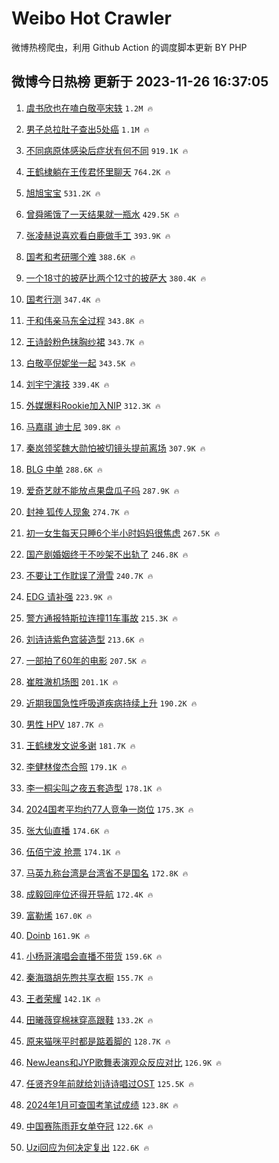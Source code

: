 # Weibo Hot Crawler 



微博热榜爬虫，利用 Github Action 的调度脚本更新 BY PHP 


## 微博今日热榜 更新于 2023-11-26 16:37:05 
1. [虞书欣也在嗑白敬亭宋轶](https://s.weibo.com/weibo?q=%23%E8%99%9E%E4%B9%A6%E6%AC%A3%E4%B9%9F%E5%9C%A8%E5%97%91%E7%99%BD%E6%95%AC%E4%BA%AD%E5%AE%8B%E8%BD%B6%23&t=31&band_rank=1&Refer=top) `1.2M 🔥` 

1. [男子总拉肚子查出5处癌](https://s.weibo.com/weibo?q=%23%E7%94%B7%E5%AD%90%E6%80%BB%E6%8B%89%E8%82%9A%E5%AD%90%E6%9F%A5%E5%87%BA5%E5%A4%84%E7%99%8C%23&t=31&band_rank=2&Refer=top) `1.1M 🔥` 

1. [不同病原体感染后症状有何不同](https://s.weibo.com/weibo?q=%23%E4%B8%8D%E5%90%8C%E7%97%85%E5%8E%9F%E4%BD%93%E6%84%9F%E6%9F%93%E5%90%8E%E7%97%87%E7%8A%B6%E6%9C%89%E4%BD%95%E4%B8%8D%E5%90%8C%23&t=31&band_rank=3&Refer=top) `919.1K 🔥` 

1. [王鹤棣躺在王传君怀里聊天](https://s.weibo.com/weibo?q=%23%E7%8E%8B%E9%B9%A4%E6%A3%A3%E8%BA%BA%E5%9C%A8%E7%8E%8B%E4%BC%A0%E5%90%9B%E6%80%80%E9%87%8C%E8%81%8A%E5%A4%A9%23&t=31&band_rank=4&Refer=top) `764.2K 🔥` 

1. [旭旭宝宝](https://s.weibo.com/weibo?q=%E6%97%AD%E6%97%AD%E5%AE%9D%E5%AE%9D&t=31&band_rank=5&Refer=top) `531.2K 🔥` 

1. [曾舜晞饿了一天结果就一瓶水](https://s.weibo.com/weibo?q=%23%E6%9B%BE%E8%88%9C%E6%99%9E%E9%A5%BF%E4%BA%86%E4%B8%80%E5%A4%A9%E7%BB%93%E6%9E%9C%E5%B0%B1%E4%B8%80%E7%93%B6%E6%B0%B4%23&t=31&band_rank=6&Refer=top) `429.5K 🔥` 

1. [张凌赫说喜欢看白鹿做手工](https://s.weibo.com/weibo?q=%E5%BC%A0%E5%87%8C%E8%B5%AB%E8%AF%B4%E5%96%9C%E6%AC%A2%E7%9C%8B%E7%99%BD%E9%B9%BF%E5%81%9A%E6%89%8B%E5%B7%A5&t=31&band_rank=7&Refer=top) `393.9K 🔥` 

1. [国考和考研哪个难](https://s.weibo.com/weibo?q=%23%E5%9B%BD%E8%80%83%E5%92%8C%E8%80%83%E7%A0%94%E5%93%AA%E4%B8%AA%E9%9A%BE%23&t=31&band_rank=8&Refer=top) `388.6K 🔥` 

1. [一个18寸的披萨比两个12寸的披萨大](https://s.weibo.com/weibo?q=%E4%B8%80%E4%B8%AA18%E5%AF%B8%E7%9A%84%E6%8A%AB%E8%90%A8%E6%AF%94%E4%B8%A4%E4%B8%AA12%E5%AF%B8%E7%9A%84%E6%8A%AB%E8%90%A8%E5%A4%A7&t=31&band_rank=9&Refer=top) `380.4K 🔥` 

1. [国考行测](https://s.weibo.com/weibo?q=%E5%9B%BD%E8%80%83%E8%A1%8C%E6%B5%8B&t=31&band_rank=10&Refer=top) `347.4K 🔥` 

1. [于和伟亲马东全过程](https://s.weibo.com/weibo?q=%E4%BA%8E%E5%92%8C%E4%BC%9F%E4%BA%B2%E9%A9%AC%E4%B8%9C%E5%85%A8%E8%BF%87%E7%A8%8B&t=31&band_rank=11&Refer=top) `343.8K 🔥` 

1. [王诗龄粉色抹胸纱裙](https://s.weibo.com/weibo?q=%23%E7%8E%8B%E8%AF%97%E9%BE%84%E7%B2%89%E8%89%B2%E6%8A%B9%E8%83%B8%E7%BA%B1%E8%A3%99%23&t=31&band_rank=12&Refer=top) `343.7K 🔥` 

1. [白敬亭倪妮坐一起](https://s.weibo.com/weibo?q=%23%E7%99%BD%E6%95%AC%E4%BA%AD%E5%80%AA%E5%A6%AE%E5%9D%90%E4%B8%80%E8%B5%B7%23&t=31&band_rank=13&Refer=top) `343.5K 🔥` 

1. [刘宇宁演技](https://s.weibo.com/weibo?q=%E5%88%98%E5%AE%87%E5%AE%81%E6%BC%94%E6%8A%80&t=31&band_rank=14&Refer=top) `339.4K 🔥` 

1. [外媒爆料Rookie加入NIP](https://s.weibo.com/weibo?q=%23%E5%A4%96%E5%AA%92%E7%88%86%E6%96%99Rookie%E5%8A%A0%E5%85%A5NIP%23&t=31&band_rank=15&Refer=top) `312.3K 🔥` 

1. [马嘉祺 迪士尼](https://s.weibo.com/weibo?q=%E9%A9%AC%E5%98%89%E7%A5%BA%20%E8%BF%AA%E5%A3%AB%E5%B0%BC&t=31&band_rank=16&Refer=top) `309.8K 🔥` 

1. [秦岚领奖魏大勋怕被切镜头提前离场](https://s.weibo.com/weibo?q=%23%E7%A7%A6%E5%B2%9A%E9%A2%86%E5%A5%96%E9%AD%8F%E5%A4%A7%E5%8B%8B%E6%80%95%E8%A2%AB%E5%88%87%E9%95%9C%E5%A4%B4%E6%8F%90%E5%89%8D%E7%A6%BB%E5%9C%BA%23&t=31&band_rank=17&Refer=top) `307.9K 🔥` 

1. [BLG 中单](https://s.weibo.com/weibo?q=BLG%20%E4%B8%AD%E5%8D%95&t=31&band_rank=18&Refer=top) `288.6K 🔥` 

1. [爱奇艺就不能放点果盘瓜子吗](https://s.weibo.com/weibo?q=%E7%88%B1%E5%A5%87%E8%89%BA%E5%B0%B1%E4%B8%8D%E8%83%BD%E6%94%BE%E7%82%B9%E6%9E%9C%E7%9B%98%E7%93%9C%E5%AD%90%E5%90%97&t=31&band_rank=19&Refer=top) `287.9K 🔥` 

1. [封神 狐传人现象](https://s.weibo.com/weibo?q=%E5%B0%81%E7%A5%9E%20%E7%8B%90%E4%BC%A0%E4%BA%BA%E7%8E%B0%E8%B1%A1&t=31&band_rank=20&Refer=top) `274.7K 🔥` 

1. [初一女生每天只睡6个半小时妈妈很焦虑](https://s.weibo.com/weibo?q=%23%E5%88%9D%E4%B8%80%E5%A5%B3%E7%94%9F%E6%AF%8F%E5%A4%A9%E5%8F%AA%E7%9D%A16%E4%B8%AA%E5%8D%8A%E5%B0%8F%E6%97%B6%E5%A6%88%E5%A6%88%E5%BE%88%E7%84%A6%E8%99%91%23&t=31&band_rank=21&Refer=top) `267.5K 🔥` 

1. [国产剧婚姻终于不吵架不出轨了](https://s.weibo.com/weibo?q=%23%E5%9B%BD%E4%BA%A7%E5%89%A7%E5%A9%9A%E5%A7%BB%E7%BB%88%E4%BA%8E%E4%B8%8D%E5%90%B5%E6%9E%B6%E4%B8%8D%E5%87%BA%E8%BD%A8%E4%BA%86%23&t=31&band_rank=22&Refer=top) `246.8K 🔥` 

1. [不要让工作耽误了滑雪](https://s.weibo.com/weibo?q=%23%E4%B8%8D%E8%A6%81%E8%AE%A9%E5%B7%A5%E4%BD%9C%E8%80%BD%E8%AF%AF%E4%BA%86%E6%BB%91%E9%9B%AA%23&t=31&band_rank=23&Refer=top) `240.7K 🔥` 

1. [EDG 请补强](https://s.weibo.com/weibo?q=EDG%20%E8%AF%B7%E8%A1%A5%E5%BC%BA&t=31&band_rank=24&Refer=top) `223.9K 🔥` 

1. [警方通报特斯拉连撞11车事故](https://s.weibo.com/weibo?q=%23%E8%AD%A6%E6%96%B9%E9%80%9A%E6%8A%A5%E7%89%B9%E6%96%AF%E6%8B%89%E8%BF%9E%E6%92%9E11%E8%BD%A6%E4%BA%8B%E6%95%85%23&t=31&band_rank=25&Refer=top) `215.3K 🔥` 

1. [刘诗诗紫色宫装造型](https://s.weibo.com/weibo?q=%23%E5%88%98%E8%AF%97%E8%AF%97%E7%B4%AB%E8%89%B2%E5%AE%AB%E8%A3%85%E9%80%A0%E5%9E%8B%23&t=31&band_rank=26&Refer=top) `213.6K 🔥` 

1. [一部拍了60年的电影](https://s.weibo.com/weibo?q=%E4%B8%80%E9%83%A8%E6%8B%8D%E4%BA%8660%E5%B9%B4%E7%9A%84%E7%94%B5%E5%BD%B1&t=31&band_rank=27&Refer=top) `207.5K 🔥` 

1. [崔胜澈机场图](https://s.weibo.com/weibo?q=%E5%B4%94%E8%83%9C%E6%BE%88%E6%9C%BA%E5%9C%BA%E5%9B%BE&t=31&band_rank=28&Refer=top) `201.1K 🔥` 

1. [近期我国急性呼吸道疾病持续上升](https://s.weibo.com/weibo?q=%23%E8%BF%91%E6%9C%9F%E6%88%91%E5%9B%BD%E6%80%A5%E6%80%A7%E5%91%BC%E5%90%B8%E9%81%93%E7%96%BE%E7%97%85%E6%8C%81%E7%BB%AD%E4%B8%8A%E5%8D%87%23&t=31&band_rank=29&Refer=top) `190.2K 🔥` 

1. [男性 HPV](https://s.weibo.com/weibo?q=%E7%94%B7%E6%80%A7%20HPV&t=31&band_rank=30&Refer=top) `187.7K 🔥` 

1. [王鹤棣发文说多谢](https://s.weibo.com/weibo?q=%23%E7%8E%8B%E9%B9%A4%E6%A3%A3%E5%8F%91%E6%96%87%E8%AF%B4%E5%A4%9A%E8%B0%A2%23&t=31&band_rank=31&Refer=top) `181.7K 🔥` 

1. [李健林俊杰合照](https://s.weibo.com/weibo?q=%23%E6%9D%8E%E5%81%A5%E6%9E%97%E4%BF%8A%E6%9D%B0%E5%90%88%E7%85%A7%23&t=31&band_rank=32&Refer=top) `179.1K 🔥` 

1. [李一桐尖叫之夜五套造型](https://s.weibo.com/weibo?q=%E6%9D%8E%E4%B8%80%E6%A1%90%E5%B0%96%E5%8F%AB%E4%B9%8B%E5%A4%9C%E4%BA%94%E5%A5%97%E9%80%A0%E5%9E%8B&t=31&band_rank=33&Refer=top) `178.1K 🔥` 

1. [2024国考平均约77人竞争一岗位](https://s.weibo.com/weibo?q=%232024%E5%9B%BD%E8%80%83%E5%B9%B3%E5%9D%87%E7%BA%A677%E4%BA%BA%E7%AB%9E%E4%BA%89%E4%B8%80%E5%B2%97%E4%BD%8D%23&t=31&band_rank=34&Refer=top) `175.3K 🔥` 

1. [张大仙直播](https://s.weibo.com/weibo?q=%E5%BC%A0%E5%A4%A7%E4%BB%99%E7%9B%B4%E6%92%AD&t=31&band_rank=35&Refer=top) `174.6K 🔥` 

1. [伍佰宁波 抢票](https://s.weibo.com/weibo?q=%E4%BC%8D%E4%BD%B0%E5%AE%81%E6%B3%A2%20%E6%8A%A2%E7%A5%A8&t=31&band_rank=36&Refer=top) `174.1K 🔥` 

1. [马英九称台湾是台湾省不是国名](https://s.weibo.com/weibo?q=%23%E9%A9%AC%E8%8B%B1%E4%B9%9D%E7%A7%B0%E5%8F%B0%E6%B9%BE%E6%98%AF%E5%8F%B0%E6%B9%BE%E7%9C%81%E4%B8%8D%E6%98%AF%E5%9B%BD%E5%90%8D%23&t=31&band_rank=37&Refer=top) `172.8K 🔥` 

1. [成毅回座位还得开导航](https://s.weibo.com/weibo?q=%23%E6%88%90%E6%AF%85%E5%9B%9E%E5%BA%A7%E4%BD%8D%E8%BF%98%E5%BE%97%E5%BC%80%E5%AF%BC%E8%88%AA%23&t=31&band_rank=38&Refer=top) `172.4K 🔥` 

1. [富勒烯](https://s.weibo.com/weibo?q=%E5%AF%8C%E5%8B%92%E7%83%AF&t=31&band_rank=39&Refer=top) `167.0K 🔥` 

1. [Doinb](https://s.weibo.com/weibo?q=Doinb&t=31&band_rank=40&Refer=top) `161.9K 🔥` 

1. [小杨哥演唱会直播不带货](https://s.weibo.com/weibo?q=%23%E5%B0%8F%E6%9D%A8%E5%93%A5%E6%BC%94%E5%94%B1%E4%BC%9A%E7%9B%B4%E6%92%AD%E4%B8%8D%E5%B8%A6%E8%B4%A7%23&t=31&band_rank=41&Refer=top) `159.6K 🔥` 

1. [秦海璐胡先煦共享衣橱](https://s.weibo.com/weibo?q=%23%E7%A7%A6%E6%B5%B7%E7%92%90%E8%83%A1%E5%85%88%E7%85%A6%E5%85%B1%E4%BA%AB%E8%A1%A3%E6%A9%B1%23&t=31&band_rank=42&Refer=top) `155.7K 🔥` 

1. [王者荣耀](https://s.weibo.com/weibo?q=%E7%8E%8B%E8%80%85%E8%8D%A3%E8%80%80&t=31&band_rank=43&Refer=top) `142.1K 🔥` 

1. [田曦薇穿棉袜穿高跟鞋](https://s.weibo.com/weibo?q=%23%E7%94%B0%E6%9B%A6%E8%96%87%E7%A9%BF%E6%A3%89%E8%A2%9C%E7%A9%BF%E9%AB%98%E8%B7%9F%E9%9E%8B%23&t=31&band_rank=44&Refer=top) `133.2K 🔥` 

1. [原来猫咪平时都是踮着脚的](https://s.weibo.com/weibo?q=%E5%8E%9F%E6%9D%A5%E7%8C%AB%E5%92%AA%E5%B9%B3%E6%97%B6%E9%83%BD%E6%98%AF%E8%B8%AE%E7%9D%80%E8%84%9A%E7%9A%84&t=31&band_rank=45&Refer=top) `128.7K 🔥` 

1. [NewJeans和JYP歌舞表演观众反应对比](https://s.weibo.com/weibo?q=NewJeans%E5%92%8CJYP%E6%AD%8C%E8%88%9E%E8%A1%A8%E6%BC%94%E8%A7%82%E4%BC%97%E5%8F%8D%E5%BA%94%E5%AF%B9%E6%AF%94&t=31&band_rank=46&Refer=top) `126.9K 🔥` 

1. [任贤齐9年前就给刘诗诗唱过OST](https://s.weibo.com/weibo?q=%23%E4%BB%BB%E8%B4%A4%E9%BD%909%E5%B9%B4%E5%89%8D%E5%B0%B1%E7%BB%99%E5%88%98%E8%AF%97%E8%AF%97%E5%94%B1%E8%BF%87OST%23&t=31&band_rank=47&Refer=top) `125.5K 🔥` 

1. [2024年1月可查国考笔试成绩](https://s.weibo.com/weibo?q=%232024%E5%B9%B41%E6%9C%88%E5%8F%AF%E6%9F%A5%E5%9B%BD%E8%80%83%E7%AC%94%E8%AF%95%E6%88%90%E7%BB%A9%23&t=31&band_rank=48&Refer=top) `123.8K 🔥` 

1. [中国赛陈雨菲女单夺冠](https://s.weibo.com/weibo?q=%23%E4%B8%AD%E5%9B%BD%E8%B5%9B%E9%99%88%E9%9B%A8%E8%8F%B2%E5%A5%B3%E5%8D%95%E5%A4%BA%E5%86%A0%23&t=31&band_rank=49&Refer=top) `122.6K 🔥` 

1. [Uzi回应为何决定复出](https://s.weibo.com/weibo?q=%23Uzi%E5%9B%9E%E5%BA%94%E4%B8%BA%E4%BD%95%E5%86%B3%E5%AE%9A%E5%A4%8D%E5%87%BA%23&t=31&band_rank=50&Refer=top) `122.6K 🔥` 

